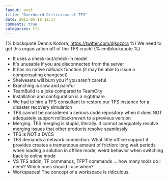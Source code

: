 ```yaml
---
layout: post
title: "Overheard Criticisms of TFS"
date: 2011-05-18 18:17
comments: true
categories: tfs
---
```


{% blockquote Dennis Kozora, https://twitter.com/djkozora %}
We need to get this organization off of the TFS crack!
{% endblockquote %}

* It uses a check-out/check-in model
* It's unusable if you are disconnected from the server
* It has no native rollback function (it may be able to issue a compensating changeset)
* Shelvesets will burn you if you aren't careful
* Branching is slow and painful
* TeamBuild is a joke compared to TeamCity
* Installation and configuration is a nightmare
* We had to hire a TFS consultant to restore our TFS instance for a disaster recovery simulation
* TFS cannot be considered a serious code repository when it does NOT adequately support rollback/revert to a previous version
* Merging. TFS merging is stupid, literally. It cannot adequately resolve merging issues that other products resolve seamlessly.
* TFS is NOT a DVCS
* TFS demands a network connection. What little offline support it provides creates a tremendous amount of friction: long wait periods when loading a solution in offline mode, weird behavior when switching back to online mode
* VS TFS addin, TF commands, TFPT commands … how many tools do I need? Which ones should I use when?
* Workspaces! The concept of a workspace is ridiculous.